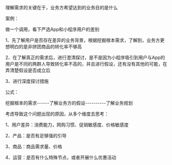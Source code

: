 理解需求的关键在于，业务方希望达到的业务目的是什么

案例：

做一个调用，看下严选App和小程序用户的差别

1、先了解用户是否存在差异的业务背景，根据挖掘根本需求，了解到，业务方更想明白的是非拼团商品的转化率不够高

2、在了解真正的需求后，进行澄清探讨，是不是因为小程序吸引到用户与App的用户是不同的两群人导致转化率不高的，并且进行假设，还有没有其他的可能，在弄清楚假设是否成立后

3、进行深度探讨措施



公式：

挖掘根本的需求------了解业务方的假设----------了解业务规划



考虑导致这个问题出现的原因，从多个维度去思考：

1、用户差异：消费能力，网购习惯、促销敏感度、价格敏感度

2、产品：是否有足够强的引导

3、商品：商品需求量、价格

4、运营：是否有什么特殊节点，或者开展什么优惠活动